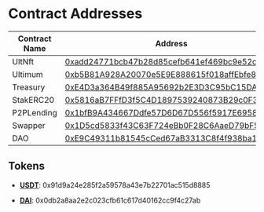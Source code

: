 # Contract Addresses

| Contract Name | Address                                    | Verification Status |
|---------------|--------------------------------------------|---------------------|
| UltNft        | [0xadd24771bcb47b28d85cefb641ef469bc9e52cf7](https://sepolia-blockscout.lisk.com/address/0xadd24771bcb47b28d85cefb641ef469bc9e52cf7) | Verified            |
| Ultimum       | [0xb5B81A928A20070e5E9E888615f018affEbfe8de](https://sepolia-blockscout.lisk.com/address/0xb5B81A928A20070e5E9E888615f018affEbfe8de) | Verified            |
| Treasury      | [0xE4D3a364B49f885A95692b2E3D3C95bC15DAD4d0](https://sepolia-blockscout.lisk.com/address/0xE4D3a364B49f885A95692b2E3D3C95bC15DAD4d0) | Verified            |
| StakERC20     | [0x5816aB7FFfD3f5C4D1897539240873B29c0F3aec](https://sepolia-blockscout.lisk.com/address/0x5816aB7FFfD3f5C4D1897539240873B29c0F3aec) | Verified            |
| P2PLending    | [0x1bfB9A434667Ddfe57D6D67D556f5917E6958764](https://sepolia-blockscout.lisk.com/address/0x1bfB9A434667Ddfe57D6D67D556f5917E6958764) | Verified            |
| Swapper       | [0x1D5cd5833f43C63F724eBb0F28C6AaeD79bF5BF2](https://sepolia-blockscout.lisk.com/address/0x1D5cd5833f43C63F724eBb0F28C6AaeD79bF5BF2) | Verified            |
| DAO           | [0xE9C49311b81545cCed67aB3313C8f4f938ba1920](https://sepolia-blockscout.lisk.com/address/0xE9C49311b81545cCed67aB3313C8f4f938ba1920) | Verified            |


## Tokens

- **[USDT](https://sepolia-blockscout.lisk.com/address/0x91d9a24e285f2a59578a43e7b22701ac515d8885)**: 0x91d9a24e285f2a59578a43e7b22701ac515d8885

- **[DAI](https://sepolia-blockscout.lisk.com/address/0x0db2a8aa2e2c023cfb61c617d40162cc9f4c27ab)**: 0x0db2a8aa2e2c023cfb61c617d40162cc9f4c27ab